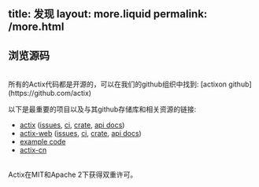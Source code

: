 title:   发现
layout: more.liquid
permalink: /more.html
---
<section >
<div >

# 浏览源码

<br>
所有的Actix代码都是开源的，可以在我们的github组织中找到: [actixon github](https://github.com/actix)

以下是最重要的项目以及与其github存储库和相关资源的链接:

* [actix](https://github.com/actix/actix) ([issues](https://github.com/actix/actix/issues), [ci](https://travis-ci.org/actix/actix), [crate](https://crates.io/crates/actix), [api docs](https://docs.rs/actix))
* [actix-web](https://github.com/actix/actix-web) ([issues](https://github.com/actix/actix-web/issues), [ci](https://travis-ci.org/actix/actix-web), [crate](https://crates.io/crates/actix-web), [api docs](https://docs.rs/actix-web))
* [example code](https://github.com/actix/examples)
* [actix-cn](https://github.com/actix-cn/actix-cn-website)

<br>
Actix在MIT和Apache 2下获得双重许可。


</div>
</section>
